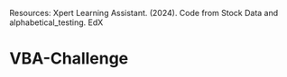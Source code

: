 Resources:
Xpert Learning Assistant. (2024). Code from Stock Data and alphabetical_testing. EdX
# VBA-Challenge
